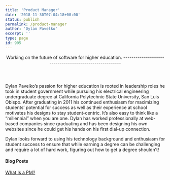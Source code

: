 ```yaml
---
title: 'Product Manager'
date: '2018-11-30T07:04:18+00:00'
status: publish
permalink: /product-manager
author: 'Dylan Pavelko'
excerpt: ''
type: page
id: 905
---
```

<header class="major">Working on the future of software for higher education.
-------------------------------------------------------

</header>Dylan Pavelko’s passion for higher education is rooted in leadership roles he took in student government while pursuing his electrical engineering undergraduate degree at California Polytechnic State University, San Luis Obispo. After graduating in 2011 his continued enthusiasm for maximizing students’ potential for success as well as their experience at school motivates his designs to stay student-centric. It’s also easy to think like a “millennial” when you are one. Dylan has worked professionally at web-based companies since graduating and has been designing his own websites since he could get his hands on his first dial-up connection.

Dylan looks forward to using his technology background and enthusiasm for student success to ensure that while earning a degree can be challenging and require a lot of hard work, figuring out how to get a degree shouldn’t!

#### **Blog Posts**

[What Is a PM?](https://dylanpavelko.com/what-is-a-pm/)